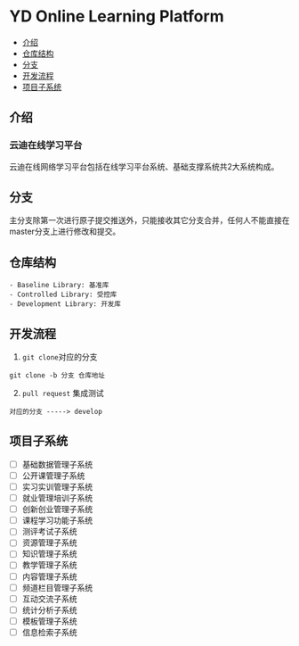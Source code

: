 # YD Online Learning Platform

  * [介绍](#介绍)
  * [仓库结构](#云迪在线学习平台)
  * [分支](#分支)
  * [开发流程](#开发流程)
  * [项目子系统](#项目子系统)

## 介绍

### 云迪在线学习平台

云迪在线网络学习平台包括在线学习平台系统、基础支撑系统共2大系统构成。

## 分支

主分支除第一次进行原子提交推送外，只能接收其它分支合并，任何人不能直接在master分支上进行修改和提交。


## 仓库结构

```struct
- Baseline Library: 基准库
- Controlled Library: 受控库
- Development Library: 开发库
```

## 开发流程
1. `git clone`对应的分支

```git
git clone -b 分支 仓库地址
```

2. `pull request` 集成测试

```git
对应的分支 -----> develop
```

## 项目子系统

- [ ] 基础数据管理子系统
- [ ] 公开课管理子系统
- [ ] 实习实训管理子系统
- [ ] 就业管理培训子系统
- [ ] 创新创业管理子系统
- [ ] 课程学习功能子系统
- [ ] 测评考试子系统
- [ ] 资源管理子系统
- [ ] 知识管理子系统
- [ ] 教学管理子系统
- [ ] 内容管理子系统
- [ ] 频道栏目管理子系统
- [ ] 互动交流子系统
- [ ] 统计分析子系统
- [ ] 模板管理子系统
- [ ] 信息检索子系统
